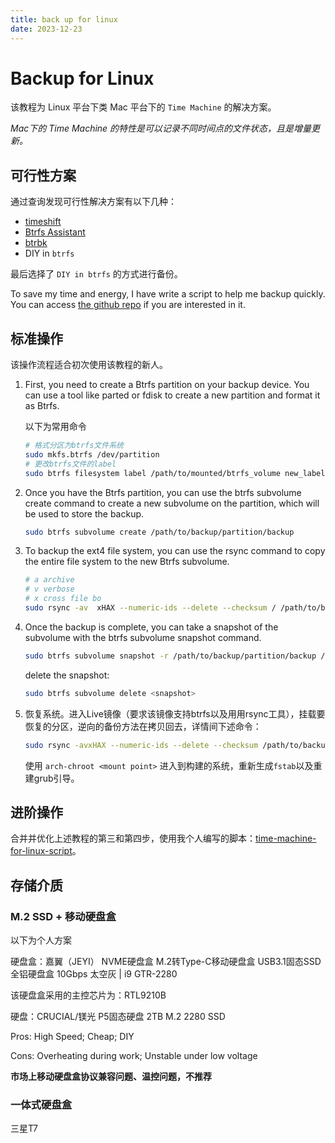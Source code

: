 ```yaml
---
title: back up for linux
date: 2023-12-23
---
```


# Backup for Linux

该教程为 Linux 平台下类 Mac 平台下的 `Time Machine` 的解决方案。

*Mac下的 Time Machine 的特性是可以记录不同时间点的文件状态，且是增量更新。*

## 可行性方案

通过查询发现可行性解决方案有以下几种：

- [timeshift](https://github.com/linuxmint/timeshift)
- [Btrfs Assistant](https://gitlab.com/btrfs-assistant/btrfs-assistant)
- [btrbk](https://github.com/digint/btrbk)
- DIY in `btrfs`

最后选择了 `DIY in btrfs` 的方式进行备份。

To save my time and energy, I have write a script to help me backup quickly. You can access [the github repo](https://github.com/ming2k/time-machine-for-linux-script) if you are interested in it.

## 标准操作

该操作流程适合初次使用该教程的新人。

1. First, you need to create a Btrfs partition on your backup device. You can use a tool like parted or fdisk to create a new partition and format it as Btrfs.

    以下为常用命令

    ```sh
    # 格式分区为btrfs文件系统
    sudo mkfs.btrfs /dev/partition
    # 更改btrfs文件的label
    sudo btrfs filesystem label /path/to/mounted/btrfs_volume new_label
    ```

2. Once you have the Btrfs partition, you can use the btrfs subvolume create command to create a new subvolume on the partition, which will be used to store the backup.

    ```sh
    sudo btrfs subvolume create /path/to/backup/partition/backup
    ```

3. To backup the ext4 file system, you can use the rsync command to copy the entire file system to the new Btrfs subvolume.

    ```sh
    # a archive 
    # v verbose
    # x cross file bo
    sudo rsync -av	xHAX --numeric-ids --delete --checksum / /path/to/backup/partition/backup
    ```

4. Once the backup is complete, you can take a snapshot of the subvolume with the btrfs subvolume snapshot command.

    ```sh
    sudo btrfs subvolume snapshot -r /path/to/backup/partition/backup /path/to/backup/partition/snapshot
    ```

    delete the snapshot:

    ```sh
    sudo btrfs subvolume delete <snapshot>
    ```

5. 恢复系统。进入Live镜像（要求该镜像支持btrfs以及用用rsync工具），挂载要恢复的分区，逆向的备份方法在拷贝回去，详情间下述命令：

    ```sh
    sudo rsync -avxHAX --numeric-ids --delete --checksum /path/to/backup/partition/backup  /path/to/backup/partition/restore
    ```

    使用 `arch-chroot <mount point>` 进入到构建的系统，重新生成`fstab`以及重建grub引导。

## 进阶操作

合并并优化上述教程的第三和第四步，使用我个人编写的脚本：[time-machine-for-linux-script](https://github.com/fox20431/time-machine-for-linux-script)。

## 存储介质

### M.2 SSD + 移动硬盘盒

以下为个人方案

硬盘盒：嘉翼（JEYI） NVME硬盘盒 M.2转Type-C移动硬盘盒 USB3.1固态SSD全铝硬盘盒 10Gbps 太空灰 | i9 GTR-2280

该硬盘盒采用的主控芯片为：RTL9210B

硬盘：CRUCIAL/镁光 P5固态硬盘 2TB M.2 2280 SSD

Pros: High Speed; Cheap; DIY

Cons: Overheating during work; Unstable under low voltage

**市场上移动硬盘盒协议兼容问题、温控问题，不推荐**

### 一体式硬盘盒

三星T7
